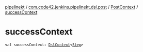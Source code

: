 [pipelinekt](../../index.md) / [com.code42.jenkins.pipelinekt.dsl.post](../index.md) / [PostContext](index.md) / [successContext](./success-context.md)

# successContext

`val successContext: `[`DslContext`](../../com.code42.jenkins.pipelinekt.dsl/-dsl-context/index.md)`<`[`Step`](../../com.code42.jenkins.pipelinekt.core.step/-step/index.md)`>`